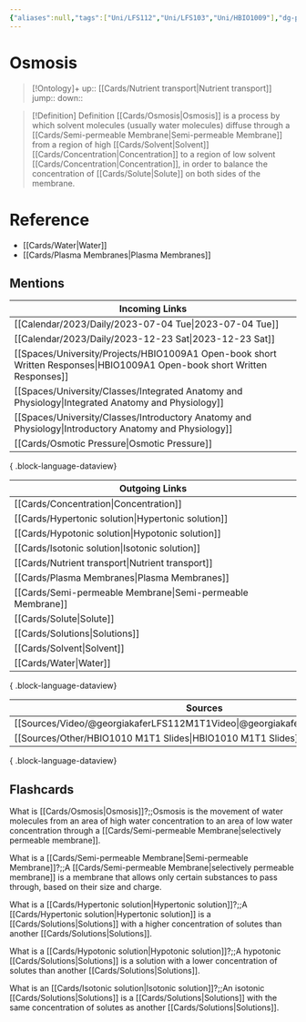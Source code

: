 ```yaml
---
{"aliases":null,"tags":["Uni/LFS112","Uni/LFS103","Uni/HBIO1009"],"dg-publish":true,"permalink":"/cards/osmosis/","dgPassFrontmatter":true}
---
```


# Osmosis

> [!Ontology]+
> up:: [[Cards/Nutrient transport\|Nutrient transport]]
> jump::
> down:: 

> [!Definition] Definition
> [[Cards/Osmosis\|Osmosis]] is a process by which solvent molecules (usually water molecules) diffuse through a [[Cards/Semi-permeable Membrane\|Semi-permeable Membrane]] from a region of high [[Cards/Solvent\|Solvent]] [[Cards/Concentration\|Concentration]] to a region of low solvent [[Cards/Concentration\|Concentration]], in order to balance the concentration of [[Cards/Solute\|Solute]] on both sides of the membrane.

# Reference
- [[Cards/Water\|Water]]
- [[Cards/Plasma Membranes\|Plasma Membranes]]

## Mentions
| Incoming Links                                                                                                               |
| ---------------------------------------------------------------------------------------------------------------------------- |
| [[Calendar/2023/Daily/2023-07-04 Tue\|2023-07-04 Tue]]                                                                    |
| [[Calendar/2023/Daily/2023-12-23 Sat\|2023-12-23 Sat]]                                                                    |
| [[Spaces/University/Projects/HBIO1009A1 Open-book short Written Responses\|HBIO1009A1 Open-book short Written Responses]] |
| [[Spaces/University/Classes/Integrated Anatomy and Physiology\|Integrated Anatomy and Physiology]]                        |
| [[Spaces/University/Classes/Introductory Anatomy and Physiology\|Introductory Anatomy and Physiology]]                    |
| [[Cards/Osmotic Pressure\|Osmotic Pressure]]                                                                              |

{ .block-language-dataview}

| Outgoing Links                                                |
| ------------------------------------------------------------- |
| [[Cards/Concentration\|Concentration]]                     |
| [[Cards/Hypertonic solution\|Hypertonic solution]]         |
| [[Cards/Hypotonic solution\|Hypotonic solution]]           |
| [[Cards/Isotonic solution\|Isotonic solution]]             |
| [[Cards/Nutrient transport\|Nutrient transport]]           |
| [[Cards/Plasma Membranes\|Plasma Membranes]]               |
| [[Cards/Semi-permeable Membrane\|Semi-permeable Membrane]] |
| [[Cards/Solute\|Solute]]                                   |
| [[Cards/Solutions\|Solutions]]                             |
| [[Cards/Solvent\|Solvent]]                                 |
| [[Cards/Water\|Water]]                                     |

{ .block-language-dataview}

| Sources                                                                         |
| ------------------------------------------------------------------------------- |
| [[Sources/Video/@georgiakaferLFS112M1T1Video\|@georgiakaferLFS112M1T1Video]] |
| [[Sources/Other/HBIO1010 M1T1 Slides\|HBIO1010 M1T1 Slides]]                 |

{ .block-language-dataview}

## Flashcards
What is [[Cards/Osmosis\|Osmosis]]?;;Osmosis is the movement of water molecules from an area of high water concentration to an area of low water concentration through a [[Cards/Semi-permeable Membrane\|selectively permeable membrane]].
<!--SR:!2023-08-11,72,290-->

What is a [[Cards/Semi-permeable Membrane\|Semi-permeable Membrane]]?;;A [[Cards/Semi-permeable Membrane\|selectively permeable membrane]] is a membrane that allows only certain substances to pass through, based on their size and charge.
<!--SR:!2023-12-12,161,290-->

What is a [[Cards/Hypertonic solution\|Hypertonic solution]]?;;A [[Cards/Hypertonic solution\|Hypertonic solution]] is a [[Cards/Solutions\|Solutions]] with a higher concentration of solutes than another [[Cards/Solutions\|Solutions]].
<!--SR:!2023-10-14,102,230-->

What is a [[Cards/Hypotonic solution\|Hypotonic solution]]?;;A hypotonic [[Cards/Solutions\|Solutions]] is a solution with a lower concentration of solutes than another [[Cards/Solutions\|Solutions]].
<!--SR:!2023-12-01,150,270-->

What is an [[Cards/Isotonic solution\|Isotonic solution]]?;;An isotonic [[Cards/Solutions\|Solutions]] is a [[Cards/Solutions\|Solutions]] with the same concentration of solutes as another [[Cards/Solutions\|Solutions]].
<!--SR:!2023-12-13,162,290-->